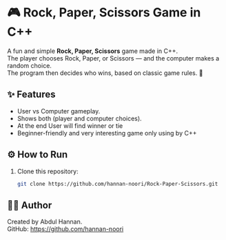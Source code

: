 # 🎮 Rock, Paper, Scissors Game in C++
A fun and simple **Rock, Paper, Scissors** game made in C++.  
The player chooses Rock, Paper, or Scissors — and the computer makes a random choice.  
The program then decides who wins, based on classic game rules. 🎯

## ✨ Features
- User vs Computer gameplay.
- Shows both (player and computer choices).
- At the end User will find winner or tie
- Beginner-friendly and very interesting game only using by C++

## ⚙️ How to Run

1. Clone this repository:
   ```bash
   git clone https://github.com/hannan-noori/Rock-Paper-Scissors.git

## 👨‍💻 Author
Created by Abdul Hannan.  
GitHub: https://github.com/hannan-noori


